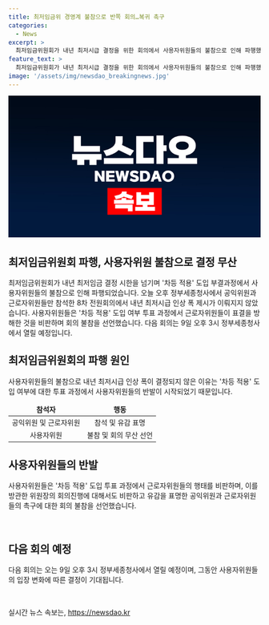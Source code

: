 ```yaml
---
title: 최저임금위 경영계 불참으로 반쪽 회의…복귀 촉구
categories:
  - News
excerpt: >
  최저임금위원회가 내년 최저시급 결정을 위한 회의에서 사용자위원들의 불참으로 인해 파행했습니다. 사용자위원들은 차등 적용 도입 부결로 반발하며 참석을 거부했고, 이에 따라 최저시급 인상 폭 결정은 미뤄졌습니다. 공익위원과 근로자위원은 사용자위원들의 불참에 대해 유감을 표명하고, 조속한 복귀를 촉구했습니다. 다음 회의는 9일 오후 3시 정부세종청사에서 열릴 예정입니다.
feature_text: >
  최저임금위원회가 내년 최저시급 결정을 위한 회의에서 사용자위원들의 불참으로 인해 파행했습니다. 사용자위원들은 차등 적용 도입 부결로 반발하며 참석을 거부했고, 이에 따라 최저시급 인상 폭 결정은 미뤄졌습니다. 공익위원과 근로자위원은 사용자위원들의 불참에 대해 유감을 표명하고, 조속한 복귀를 촉구했습니다. 다음 회의는 9일 오후 3시 정부세종청사에서 열릴 예정입니다.
image: '/assets/img/newsdao_breakingnews.jpg'
---
```


<p><img src="/assets/img/newsdao_breakingnews.jpg" alt="pcversion 속보" /></p>

<h2 data-ke-size="size26">최저임금위원회 파행, 사용자위원 불참으로 결정 무산</h2>

<p data-ke-size="size16">최저임금위원회가 내년 최저임금 결정 시한을 넘기며 '차등 적용' 도입 부결과정에서 사용자위원들의 불참으로 인해 파행되었습니다. 오늘 오후 정부세종청사에서 공익위원과 근로자위원들만 참석한 8차 전원회의에서 내년 최저시급 인상 폭 제시가 이뤄지지 않았습니다. 사용자위원들은 '차등 적용' 도입 여부 투표 과정에서 근로자위원들이 표결을 방해한 것을 비판하며 회의 불참을 선언했습니다. 다음 회의는 9일 오후 3시 정부세종청사에서 열릴 예정입니다.</p>

<h2 data-ke-size="size26">최저임금위원회의 파행 원인</h2>

<p data-ke-size="size16">사용자위원들의 불참으로 내년 최저시급 인상 폭이 결정되지 않은 이유는 '차등 적용' 도입 여부에 대한 투표 과정에서 사용자위원들의 반발이 시작되었기 때문입니다.</p>

<table>
    <thead>
        <tr>
            <td style="text-align: center; height: 17px;"><b>참석자</b></td>
            <td style="text-align: center; height: 17px;"><b>행동</b></td>
        </tr>
    </thead>
    <tbody>
        <tr>
            <td style="text-align: center; height: 17px;">공익위원 및 근로자위원</td>
            <td style="text-align: center; height: 17px;">참석 및 유감 표명</td>
        </tr>
        <tr>
            <td style="text-align: center; height: 17px;">사용자위원</td>
            <td style="text-align: center; height: 17px;">불참 및 회의 무산 선언</td>
        </tr>
    </tbody>
</table>

<h2 data-ke-size="size26">사용자위원들의 반발</h2>

<p data-ke-size="size16">사용자위원들은 '차등 적용' 도입 투표 과정에서 근로자위원들의 행태를 비판하며, 이를 방관한 위원장의 회의진행에 대해서도 비판하고 유감을 표명한 공익위원과 근로자위원들의 촉구에 대한 회의 불참을 선언했습니다.</p>

<p data-ke-size="size16">&nbsp;</p>

<h2 data-ke-size="size26">다음 회의 예정</h2>

<p data-ke-size="size16">다음 회의는 오는 9일 오후 3시 정부세종청사에서 열릴 예정이며, 그동안 사용자위원들의 입장 변화에 따른 결정이 기대됩니다.</p>

<p data-ke-size="size16">&nbsp;</p>
실시간 뉴스 속보는, <a href="https://newsdao.kr" rel="dofollow">https://newsdao.kr</a>



